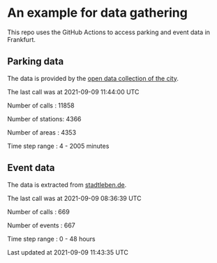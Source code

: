 # An example for data gathering

This repo uses the GitHub Actions to access parking and event data in Frankfurt.

## Parking data
The data is provided by the [open data collection of the city](https://www.offenedaten.frankfurt.de/).

The last call was at 2021-09-09 11:44:00 UTC

Number of calls   : 11858

Number of stations:  4366

Number of areas   :  4353

Time step range   :     4 -  2005 minutes


## Event data
The data is extracted from [stadtleben.de](https://stadtleben.de/frankfurt/).

The last call was at 2021-09-09 08:36:39 UTC

Number of calls   : 669

Number of events  : 667

Time step range   :   0 -  48 hours


Last updated at 2021-09-09 11:43:35 UTC
